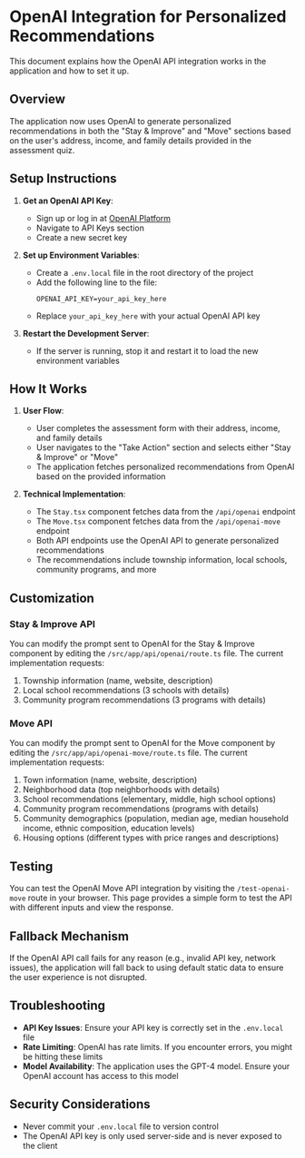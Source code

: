 # OpenAI Integration for Personalized Recommendations

This document explains how the OpenAI API integration works in the application and how to set it up.

## Overview

The application now uses OpenAI to generate personalized recommendations in both the "Stay & Improve" and "Move" sections based on the user's address, income, and family details provided in the assessment quiz.

## Setup Instructions

1. **Get an OpenAI API Key**:
   - Sign up or log in at [OpenAI Platform](https://platform.openai.com/)
   - Navigate to API Keys section
   - Create a new secret key

2. **Set up Environment Variables**:
   - Create a `.env.local` file in the root directory of the project
   - Add the following line to the file:
     ```
     OPENAI_API_KEY=your_api_key_here
     ```
   - Replace `your_api_key_here` with your actual OpenAI API key

3. **Restart the Development Server**:
   - If the server is running, stop it and restart it to load the new environment variables

## How It Works

1. **User Flow**:
   - User completes the assessment form with their address, income, and family details
   - User navigates to the "Take Action" section and selects either "Stay & Improve" or "Move"
   - The application fetches personalized recommendations from OpenAI based on the provided information

2. **Technical Implementation**:
   - The `Stay.tsx` component fetches data from the `/api/openai` endpoint
   - The `Move.tsx` component fetches data from the `/api/openai-move` endpoint
   - Both API endpoints use the OpenAI API to generate personalized recommendations
   - The recommendations include township information, local schools, community programs, and more

## Customization

### Stay & Improve API

You can modify the prompt sent to OpenAI for the Stay & Improve component by editing the `/src/app/api/openai/route.ts` file. The current implementation requests:

1. Township information (name, website, description)
2. Local school recommendations (3 schools with details)
3. Community program recommendations (3 programs with details)

### Move API

You can modify the prompt sent to OpenAI for the Move component by editing the `/src/app/api/openai-move/route.ts` file. The current implementation requests:

1. Town information (name, website, description)
2. Neighborhood data (top neighborhoods with details)
3. School recommendations (elementary, middle, high school options)
4. Community program recommendations (programs with details)
5. Community demographics (population, median age, median household income, ethnic composition, education levels)
6. Housing options (different types with price ranges and descriptions)

## Testing

You can test the OpenAI Move API integration by visiting the `/test-openai-move` route in your browser. This page provides a simple form to test the API with different inputs and view the response.

## Fallback Mechanism

If the OpenAI API call fails for any reason (e.g., invalid API key, network issues), the application will fall back to using default static data to ensure the user experience is not disrupted.

## Troubleshooting

- **API Key Issues**: Ensure your API key is correctly set in the `.env.local` file
- **Rate Limiting**: OpenAI has rate limits. If you encounter errors, you might be hitting these limits
- **Model Availability**: The application uses the GPT-4 model. Ensure your OpenAI account has access to this model

## Security Considerations

- Never commit your `.env.local` file to version control
- The OpenAI API key is only used server-side and is never exposed to the client
